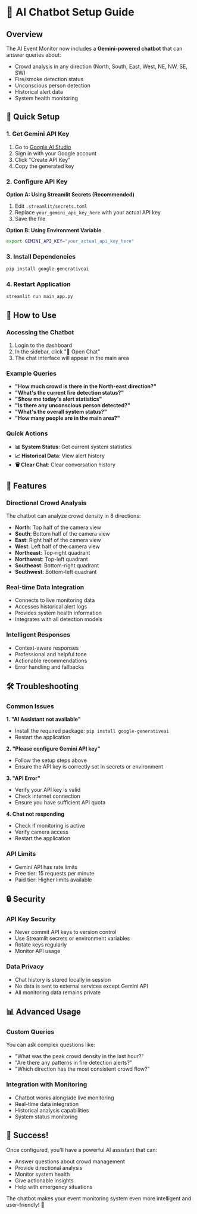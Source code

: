 # 🤖 AI Chatbot Setup Guide

## Overview
The AI Event Monitor now includes a **Gemini-powered chatbot** that can answer queries about:
- Crowd analysis in any direction (North, South, East, West, NE, NW, SE, SW)
- Fire/smoke detection status
- Unconscious person detection
- Historical alert data
- System health monitoring

## 🚀 Quick Setup

### 1. Get Gemini API Key
1. Go to [Google AI Studio](https://makersuite.google.com/app/apikey)
2. Sign in with your Google account
3. Click "Create API Key"
4. Copy the generated key

### 2. Configure API Key

**Option A: Using Streamlit Secrets (Recommended)**
1. Edit `.streamlit/secrets.toml`
2. Replace `your_gemini_api_key_here` with your actual API key
3. Save the file

**Option B: Using Environment Variable**
```bash
export GEMINI_API_KEY="your_actual_api_key_here"
```

### 3. Install Dependencies
```bash
pip install google-generativeai
```

### 4. Restart Application
```bash
streamlit run main_app.py
```

## 🎯 How to Use

### Accessing the Chatbot
1. Login to the dashboard
2. In the sidebar, click "💬 Open Chat"
3. The chat interface will appear in the main area

### Example Queries
- **"How much crowd is there in the North-east direction?"**
- **"What's the current fire detection status?"**
- **"Show me today's alert statistics"**
- **"Is there any unconscious person detected?"**
- **"What's the overall system status?"**
- **"How many people are in the main area?"**

### Quick Actions
- **📊 System Status**: Get current system statistics
- **📈 Historical Data**: View alert history
- **🗑️ Clear Chat**: Clear conversation history

## 🔧 Features

### Directional Crowd Analysis
The chatbot can analyze crowd density in 8 directions:
- **North**: Top half of the camera view
- **South**: Bottom half of the camera view
- **East**: Right half of the camera view
- **West**: Left half of the camera view
- **Northeast**: Top-right quadrant
- **Northwest**: Top-left quadrant
- **Southeast**: Bottom-right quadrant
- **Southwest**: Bottom-left quadrant

### Real-time Data Integration
- Connects to live monitoring data
- Accesses historical alert logs
- Provides system health information
- Integrates with all detection models

### Intelligent Responses
- Context-aware responses
- Professional and helpful tone
- Actionable recommendations
- Error handling and fallbacks

## 🛠️ Troubleshooting

### Common Issues

**1. "AI Assistant not available"**
- Install the required package: `pip install google-generativeai`
- Restart the application

**2. "Please configure Gemini API key"**
- Follow the setup steps above
- Ensure the API key is correctly set in secrets or environment

**3. "API Error"**
- Verify your API key is valid
- Check internet connection
- Ensure you have sufficient API quota

**4. Chat not responding**
- Check if monitoring is active
- Verify camera access
- Restart the application

### API Limits
- Gemini API has rate limits
- Free tier: 15 requests per minute
- Paid tier: Higher limits available

## 🔒 Security

### API Key Security
- Never commit API keys to version control
- Use Streamlit secrets or environment variables
- Rotate keys regularly
- Monitor API usage

### Data Privacy
- Chat history is stored locally in session
- No data is sent to external services except Gemini API
- All monitoring data remains private

## 📊 Advanced Usage

### Custom Queries
You can ask complex questions like:
- "What was the peak crowd density in the last hour?"
- "Are there any patterns in fire detection alerts?"
- "Which direction has the most consistent crowd flow?"

### Integration with Monitoring
- Chatbot works alongside live monitoring
- Real-time data integration
- Historical analysis capabilities
- System status monitoring

## 🎉 Success!

Once configured, you'll have a powerful AI assistant that can:
- Answer questions about crowd management
- Provide directional analysis
- Monitor system health
- Give actionable insights
- Help with emergency situations

The chatbot makes your event monitoring system even more intelligent and user-friendly! 🚀 